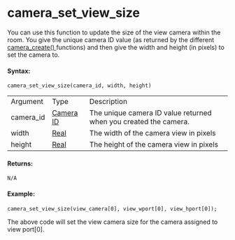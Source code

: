 # camera_set_view_size

You can use this function to update the size of the view camera within
the room. You give the unique camera ID value (as returned by the
different [ camera_create() ](camera_create) functions) and then
give the width and height (in pixels) to set the camera to.

#### Syntax:

``` gml
camera_set_view_size(camera_id, width, height)
```

|           |                                                                                                                            |                                                                  |
|-----------|----------------------------------------------------------------------------------------------------------------------------|------------------------------------------------------------------|
| Argument  | Type                                                                                                                       | Description                                                      |
| camera_id |  [Camera ID](../../../../../GameMaker_Language/GML_Reference/Cameras_And_Display/Cameras_And_Viewports/camera_create)  | The unique camera ID value returned when you created the camera. |
| width     |  [Real](../../../../../GameMaker_Language/GML_Overview/Data_Types)                                                     | The width of the camera view in pixels                           |
| height    |  [Real](../../../../../GameMaker_Language/GML_Overview/Data_Types)                                                     | The height of the camera view in pixels                          |

#### Returns:

``` gml
N/A
```

#### Example:

``` gml
camera_set_view_size(view_camera[0], view_wport[0], view_hport[0]);
```

The above code will set the view camera size for the camera assigned to
view port\[0\].
